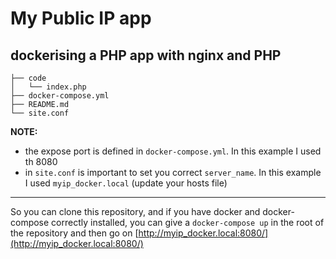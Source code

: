# My Public IP app

## dockerising a PHP app with nginx and PHP

```
├── code
│   └── index.php
├── docker-compose.yml
├── README.md
└── site.conf
```

**NOTE:**
- the expose port is defined in `docker-compose.yml`. In this example I used th 8080
- in `site.conf` is important to set you correct `server_name`. In this example I used `myip_docker.local` (update your hosts file)

---

 So you can clone this repository, and if you have docker and docker-compose correctly installed, you can give a `docker-compose up` in the root of the repository and then go on [http://myip_docker.local:8080/](http://myip_docker.local:8080/)